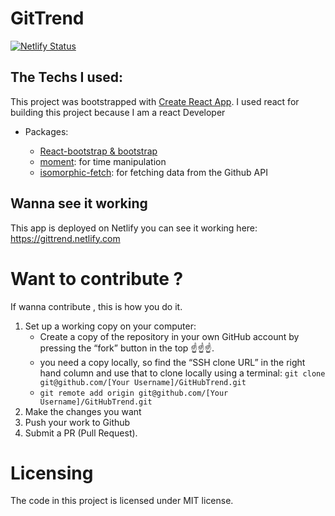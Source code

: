 # GitTrend

[![Netlify Status](https://api.netlify.com/api/v1/badges/e8b7ab8a-19d1-4409-9f0b-ab976f446d61/deploy-status)](https://app.netlify.com/sites/frosty-visvesvaraya-1cc064/deploys)

## The Techs I used:

This project was bootstrapped with [Create React App](https://github.com/facebook/create-react-app). I used react for building this project because I am a react Developer

- Packages:

  - [React-bootstrap & bootstrap](https://react-bootstrap.netlify.com)
  - [moment](https://momentjs.com): for time manipulation
  - [isomorphic-fetch](https://www.npmjs.com/package/isomorphic-fetch): for fetching data from the Github API

## Wanna see it working

This app is deployed on Netlify you can see it working here:
<https://gittrend.netlify.com>

# Want to contribute ?

If wanna contribute , this is how you do it.

1. Set up a working copy on your computer:
   - Create a copy of the repository in your own GitHub account by pressing the “fork” button in the top ☝️☝️☝️.
   - you need a copy locally, so find the “SSH clone URL” in the right hand column and use that to clone locally using a terminal: `git clone git@github.com/[Your Username]/GitHubTrend.git`
   - `git remote add origin git@github.com/[Your Username]/GitHubTrend.git`
2. Make the changes you want
3. Push your work to Github
4. Submit a PR (Pull Request).

# Licensing

The code in this project is licensed under MIT license.

